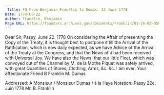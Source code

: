 ```yaml
---
 Title: FO-From Benjamin Franklin to Dumas, 22 June 1778
Date: 1778-06-22
Author: Franklin, Benjamin
Page URL: https://founders.archives.gov/documents/Franklin/01-26-02-0596
---
```


Dear Sir,
Passy, June 22. 1778
On considering the Affair of presenting the Copy of the Treaty, it is thought best to postpone it till the Arrival of the Ratification, which is now daily expected, as we have Advice of the Arrival of the Treaty at the Congress, and that the News of it had been received with Universal Joy.
We have also the News, that our little Fleet, which was convoyed out of the Channel by M. de la Mothe Piquet was safely arrived, with great Quantities of Stores, Clothing, Arms, &c. &c. I am ever, Your affectionate Friend
B Franklin
M. Dumas
  
Addressed: A Monsieur / Monsieur Dumas / à la Haye
Notation: Passy 22e. Juin 1778 Mr. B. Franklin

